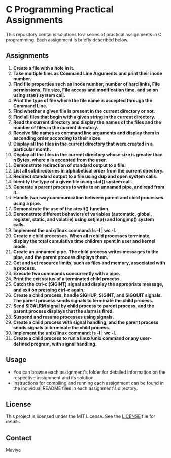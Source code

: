 # C Programming Practical Assignments

This repository contains solutions to a series of practical assignments in C programming. Each assignment is briefly described below.

## Assignments

1. **Create a file with a hole in it.**
2. **Take multiple files as Command Line Arguments and print their inode number.**
3. **Find file properties such as inode number, number of hard links, File permissions, File size, File access and modification time, and so on using stat() system call.**
4. **Print the type of file where the file name is accepted through the Command Line.**
5. **Find whether a given file is present in the current directory or not.**
6. **Find all files that begin with a given string in the current directory.**
7. **Read the current directory and display the names of the files and the number of files in the current directory.**
8. **Receive file names as command line arguments and display them in ascending order according to their sizes.**
9. **Display all the files in the current directory that were created in a particular month.**
10. **Display all the files in the current directory whose size is greater than n Bytes, where n is accepted from the user.**
11. **Demonstrate redirection of standard output to a file.**
12. **List all subdirectories in alphabetical order from the current directory.**
13. **Redirect standard output to a file using dup and open system calls.**
14. **Identify the type of a given file using stat() system call.**
15. **Generate a parent process to write to an unnamed pipe, and read from it.**
16. **Handle two-way communication between parent and child processes using a pipe.**
17. **Demonstrate the use of the atexit() function.**
18. **Demonstrate different behaviors of variables (automatic, global, register, static, and volatile) using setjmp() and longjmp() system calls.**
19. **Implement the unix/linux command: ls -l | wc -l.**
20. **Create n child processes. When all n child processes terminate, display the total cumulative time children spent in user and kernel mode.**
21. **Create an unnamed pipe. The child process writes messages to the pipe, and the parent process displays them.**
22. **Get and set resource limits, such as files and memory, associated with a process.**
23. **Execute two commands concurrently with a pipe.**
24. **Print the exit status of a terminated child process.**
25. **Catch the ctrl-c (SIGINT) signal and display the appropriate message, and exit on pressing ctrl-c again.**
26. **Create a child process, handle SIGHUP, SIGINT, and SIGQUIT signals. The parent process sends signals to terminate the child process.**
27. **Send SIGALRM signal by child process to parent process, and the parent process displays that the alarm is fired.**
28. **Suspend and resume processes using signals.**
29. **Create a child process with signal handling, and the parent process sends signals to terminate the child process.**
30. **Implement the unix/linux command: ls -l | wc -l.**
31. **Create a child process to run a linux/unix command or any user-defined program, with signal handling.**

## Usage

- You can browse each assignment's folder for detailed information on the respective assignment and its solution.
- Instructions for compiling and running each assignment can be found in the individual README files in each assignment's directory.

## License

This project is licensed under the MIT License. See the [LICENSE](LICENSE) file for details.

## Contact

Maviya
